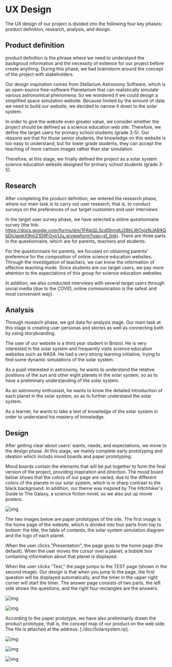 # UX Design

The UX design of our project is divided into the following four key phases: product definition, research, analysis, and design.

## Product definition

product definition is the phrase where we need to understand the backgroud information and the necessity of exitence for our project before create anything. During this phase, we had brainstorm around the concept of the project with stakeholders.

Our design inspiration comes from Stellarium Astronomy Software, which is an open-source free-software Planetarium that can realistically simulate various astronomical phenomena. So we wondered if we could design a simplified space simulation website. Because limited by the amount of data we need to build our website, we decided to narrow it down to the solar system.

In order to give the website even greater value, we consider whether the project should be defined as a science education web site. Therefore, we define the target users for primary school students (grade 3-5). Our reasons are that for those senior students, the knowledge on this website is too easy to understand, but for lower grade students, they can accept the teaching of more cartoon images rather than star simulation.

Therefore, at this stage, we finally defined the project as a solar system science education website designed for primary school students (grade 3-5).

## Research

After completing the product definition, we entered the research phase, where our main task is to carry out user research, that is, to conduct surveys on the preferences of our target customers and user interviews.

In the target user survey phase, we have selected a online questionnaire survey (the link: https://docs.google.com/forms/d/e/1FAIpQLScdShmdtJ28hLWOyjzNJAB9QbDjUajekX9mi21D9FOyo1Ju_g/viewform?usp=sf_link). There are three parts in the questionnaire, which are for parents, teachers and students.

For the questionnaire for parents, we focused on obtaining parents' preference for the composition of online science education websites. Through the investigation of teachers, we can know the information of effective teaching mode. Since students are our target users, we pay more attention to the expectations of this group for science education websites.

In addition, we also conducted interviews with several target users through social media (due to the COVID, online communication is the safest and most convenient way).

## Analysis

Through research phase, we got data for analysis stage. Our main task at this stage is creating user personas and stories as well as connecting both by using storyboarding.

The user of our website is a third year student in Bristol. He is very interested in the solar system and frequently visits science education websites such as NASA. He had a very strong learning initiative, trying to find some dynamic simulations of the solar system.

As a pupil interested in astronomy, he wants to understand the relative positions of the sun and other eight planets in the solar system, so as to have a preliminary understanding of the solar system.

As an astronomy enthusiast, he wants to know the detailed introduction of each planet in the solar system, so as to further understand the solar system.

As a learner, he wants to take a test of knowledge of the solar system in order to understand his mastery of knowledge.

## Design

After getting clear about users’ wants, needs, and expectations, we move to the design phase. At this stage, we mainly complete early prototyping and ideation which includs mood boards and paper prototyping.

Mood boards contain the elements that will be put together to form the final version of the project, providing inspiration and direction. The mood board below shows that the colors of our page are varied, due to the different colors of the planets in our solar system, which is in sharp contrast to the black background. In addition, our theme was inspired by The Hitchhiker's Guide to The Galaxy, a science fiction novel, so we also put up movie posters.

![img](./pictures/Moodboard.png?lastModify=1619853014)

The two images below are paper prototypes of the site. The first image is the home page of the website, which is divided into four parts from top to bottom: the title, the table of contents, the solar system simulation diagram and the logo of each planet.

When the user clicks "Presentation", the page goes to the home page (the default). When the user moves the cursor over a planet, a bubble box containing information about that planet is displayed.

When the user clicks "Test," the page jumps to the TEST page (shown in the second image). Our design is that when you jump to the page, the first question will be displayed automatically, and the timer in the upper right corner will start the timer. The answer page consists of two parts, the left side shows the questions, and the right four rectangles are the answers.

![img](./pictures/paper1.jpeg?lastModify=1619853014)

![img](./pictures/paper2.jpeg?lastModify=1619853014)

According to the paper prototype, we have also preliminarily drawn the product prototype, that is, the concept map of our product on the web side. The file is attached at the address: [./doc/Solarsystem.rp].

![img](./pictures/homepage.png?lastModify=1619853014)

![img](./pictures/testpage.png?lastModify=1619853014)

![img](./pictures/finalpage.png?lastModify=1619853014)

